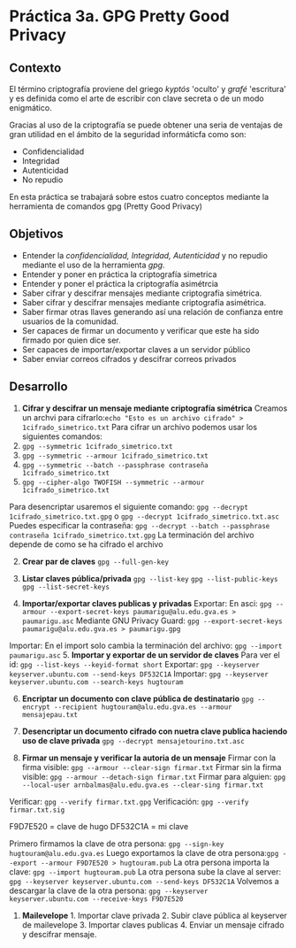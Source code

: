 # Práctica 3a. GPG Pretty Good Privacy

## Contexto
El término criptografía proviene del griego *kyptós* 'oculto' y *grafé* 'escritura' y es definida como el arte de escribir con clave secreta o de un modo enigmático.

Gracias al uso de la criptografía se puede obtener una seria de ventajas de gran utilidad en el ámbito de la seguridad informáticfa como son:
* Confidencialidad
* Integridad
* Autenticidad
* No repudio
    

En esta práctica se trabajará sobre estos cuatro conceptos mediante la herramienta de comandos gpg (Pretty Good Privacy)

## Objetivos
* Entender la *confidencialidad, Integridad, Autenticidad* y no repudio mediante el uso de la herramienta *gpg*.
* Entender y poner en práctica la criptografía simetrica
* Entender y poner el práctica la criptografía asimétrcia
* Saber cifrar y descifrar mensajes mediante criptografía simétrica.
* Saber cifrar y descifrar mensajes mediante criptografía asimétrica.
* Saber firmar otras llaves generando así una relación de confianza entre usuarios de la comunidad.
* Ser capaces de firmar un documento y verificar que este ha sido firmado por quien dice ser.
* Ser capaces de importar/exportar claves a un servidor público
* Saber enviar correos cifrados y descifrar correos privados

## Desarrollo

 1. **Cifrar y descifrar un mensaje mediante criptografía simétrica**
   Creamos un archvi para cifrarlo:`echo "Esto es un archivo cifrado" > 1cifrado_simetrico.txt`
   Para cifrar un archivo podemos usar los siguientes comandos:
   1. `gpg --symmetric 1cifrado_simetrico.txt`
   2. `gpg --symmetric --armour 1cifrado_simetrico.txt`
   3. `gpg --symmetric --batch --passphrase contraseña 1cifrado_simetrico.txt`
   4. `gpg --cipher-algo TWOFISH --symmetric --armour 1cifrado_simetrico.txt`

   Para desencriptar usaremos el siguiente comando: `gpg --decrypt 1cifrado_simetrico.txt.gpg` o `gpg --decrypt 1cifrado_simetrico.txt.asc`
   Puedes especificar la contraseña: `gpg --decrypt --batch --passphrase contraseña 1cifrado_simetrico.txt.gpg` 
   La terminación del archivo depende de como se ha cifrado el archivo

 2. **Crear par de claves**
   `gpg --full-gen-key`

 3. **Listar claves pública/privada**
   `gpg --list-key`
   `gpg --list-public-keys`
   `gpg --list-secret-keys`

 4. **Importar/exportar claves publicas y privadas**
   Exportar:
   En asci: `gpg --armour --export-secret-keys paumarigu@alu.edu.gva.es > paumarigu.asc`
   Mediante GNU Privacy Guard: `gpg --export-secret-keys paumarigu@alu.edu.gva.es > paumarigu.gpg`

   Importar: 
   En el import solo cambia la terminación del archivo: `gpg --import paumarigu.asc`
 5. **Importar y exportar de un servidor de claves**
   Para ver el id: `gpg --list-keys --keyid-format short`
   Exportar: `gpg --keyserver keyserver.ubuntu.com --send-keys DF532C1A`
   Importar: `gpg --keyserver keyserver.ubuntu.com --search-keys hugtouram`

 6. **Encriptar un documento con clave pública de destinatario**
   `gpg --encrypt --recipient hugtouram@alu.edu.gva.es --armour mensajepau.txt`
   
 7. **Desencriptar un documento cifrado con nuetra clave publica haciendo uso de clave privada**
   `gpg --decrypt mensajetourino.txt.asc`
 8. **Firmar un mensaje y verificar la autoria de un mensaje**
   Firmar con la firma visible: `gpg --armour --clear-sign firmar.txt`
   Firmar sin la firma visible: `gpg --armour --detach-sign firmar.txt`
   Firmar para alguien: `gpg --local-user arnbalmas@alu.edu.gva.es --clear-sing firmar.txt`
   
   Verificar: `gpg --verify firmar.txt.gpg`
   Verificación: `gpg --verify firmar.txt.sig`

  F9D7E520 = clave de hugo
  DF532C1A = mi clave

  Primero firmamos la clave de otra persona: `gpg --sign-key hugtouram@alu.edu.gva.es`
  Luego exportamos la clave de otra persona:`gpg --export --armour F9D7E520 > hugtouram.pub`
  La otra persona importa la clave: `gpg --import hugtouram.pub`
  La otra persona sube la clave al server: `gpg --keyserver keyserver.ubuntu.com --send-keys DF532C1A`
  Volvemos a descargar la clave de la otra persona: `gpg --keyserver keyserver.ubuntu.com --receive-keys F9D7E520`

 1.  **Mailevelope**
    1.  Importar clave privada
    2.  Subir clave pública al keyserver de mailevelope
    3.  Importar claves publicas
    4.  Enviar un mensaje cifrado y descifrar mensaje.

 







 